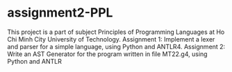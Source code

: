 # assignment2-PPL
This project is a part of subject Principles of Programming Languages at Ho Chi Minh City University of Technology. Assignment 1: Implement a lexer and parser for a simple language, using Python and ANTLR4.
Assignment 2: Write an AST Generator for the program written in file MT22.g4, using Python and ANTLR
